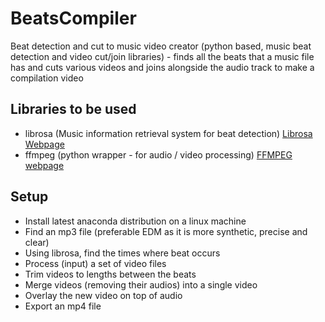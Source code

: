# BeatsCompiler
Beat detection and cut to music video creator (python based, music beat detection and video cut/join libraries) - finds all the  beats that a music file has and cuts various videos and joins alongside the audio track to make a compilation video

## Libraries to be used
- librosa (Music information retrieval system for beat detection) [Librosa Webpage](https://librosa.github.io/librosa/)
- ffmpeg (python wrapper - for audio / video processing) [FFMPEG webpage](https://www.ffmpeg.org/)

## Setup 
- Install latest anaconda distribution on a linux machine
- Find an mp3 file (preferable EDM as it is more synthetic, precise and clear)
- Using librosa, find the times where beat occurs
- Process (input) a set of video files
- Trim videos to lengths between the beats
- Merge videos (removing their audios) into a single video
- Overlay the new video on top of audio
- Export an mp4 file

